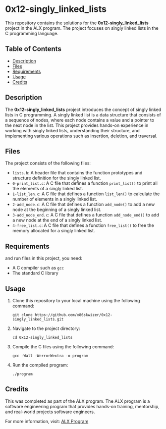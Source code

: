 # 0x12-singly_linked_lists

This repository contains the solutions for the **0x12-singly_linked_lists** project in the ALX program. The project focuses on singly linked lists in the C programming language.

## Table of Contents

- [Description](#)
- [Files](files)
- [Requirements](#requirements)
- [Usage](#usage)
- [Credits](#credits)

## Description

The **0x12-singly_linked_lists** project introduces the concept of singly linked lists in C programming. A singly linked list is a data structure that consists of a sequence of nodes, where each node contains a value and a pointer to the next node in the list. This project provides hands-on experience in working with singly linked lists, understanding their structure, and implementing various operations such as insertion, deletion, and traversal.

## Files

The project consists of the following files:

- `lists.h`: A header file that contains the function prototypes and structure definition for the singly linked list.
- `0-print_list.c`: A C file that defines a function `print_list()` to print all the elements of a singly linked list.
- `1-list_len.c`: A C file that defines a function `list_len()` to calculate the number of elements in a singly linked list.
- `2-add_node.c`: A C file that defines a function `add_node()` to add a new node at the beginning of a singly linked list.
- `3-add_node_end.c`: A C file that defines a function `add_node_end()` to add a new node at the end of a singly linked list.
- `4-free_list.c`: A C file that defines a function `free_list()` to free the memory allocated for a singly linked list.

## Requirements

 and run files in this project, you need:

- A C compiler such as `gcc`
- The standard C library

## Usage

1. Clone this repository to your local machine using the following command:

   ```
   git clone https://github.com/x86skwizer/0x12-singly_linked_lists.git
   ```

2. Navigate to the project directory:

   ```
   cd 0x12-singly_linked_lists
   ```

3. Compile the C files using the following command:

   ```
   gcc -Wall -WerrorWextra -o program
   ```

4. Run the compiled program:

   ```
   ./program
   ```

## Credits

This was completed as part of the ALX program. The ALX program is a software engineering program that provides hands-on training, mentorship, and real-world projects software engineers.

For more information, visit: [ALX Program](https://www.alxprogram.com/)
